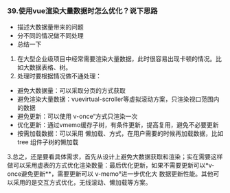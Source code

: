 ### 39.使用vue渲染大量数据时怎么优化？说下思路

+ 描述大数据量带来的问题
+ 分不同的情况做不同处理
+ 总结一下



1. ﻿﻿在大型企业级项目中经常需要渲染大量数据，此时很容易出现卡顿的情况。比如大数据表格、树。
2. ﻿﻿﻿处理时要根据情况做不通处理：

- ﻿避免大数据量：可以采取分页的方式获取
- ﻿避免渲染大量数据：vuevirtual-scroller等虚拟滚动方案，只渲染视口范围内的数据
- ﻿避免更新：可以使用 v-once“方式只渲染一次
- ﻿优化更新：通过vmemo缓存子树，有条件更新，提高复用，避免不必要更新
- ﻿按需加载数据：可以采用 懒加载、方式，在用户需要的时候再加载数据，比如 tree 组件子树的懒加载

3.总之，还是要看具体需求，首先从设计上避免大数据获取和渲染；实在需要这样做可以采用虚表的方式优化渲染数量：最后优化更新，如果不需要更新可以*v-once避免更新**，需要更新可以 v-memo°进一步优化大
 数据更新性能。其他可以采用的是交互方式优化，无线滚动、懒加载等方案。